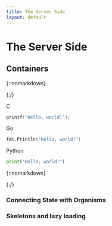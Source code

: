 ```yaml
---
title: The Server Side
layout: default
---
```

# The Server Side

## Containers 
{::nomarkdown}<div class="code-tabs">{:/}

C
```c
printf("Hello, world!");
```

Go
```go
fmt.Println("Hello, world!")
```

Python
```python
print("Hello, world!")
```
{::nomarkdown}</div>{:/}
### Connecting State with Organisms

### Skeletons and lazy loading

